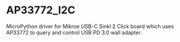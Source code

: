 # AP33772_I2C
MicroPython driver for Mikroe USB-C Sinkl 2 Click board which uses AP33772 to query and control USB PD 3.0 wall adapter.
